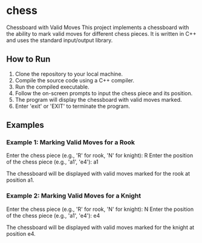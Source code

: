# chess
Chessboard with Valid Moves
This project implements a chessboard with the ability to mark valid moves for different chess pieces. It is written in C++ and uses the standard input/output library.


## How to Run

1. Clone the repository to your local machine.
2. Compile the source code using a C++ compiler.
3. Run the compiled executable.
4. Follow the on-screen prompts to input the chess piece and its position.
5. The program will display the chessboard with valid moves marked.
6. Enter 'exit' or 'EXIT' to terminate the program.


## Examples

### Example 1: Marking Valid Moves for a Rook

Enter the chess piece (e.g., 'R' for rook, 'N' for knight): R
Enter the position of the chess piece (e.g., 'a1', 'e4'): a1

The chessboard will be displayed with valid moves marked for the rook at position a1.

### Example 2: Marking Valid Moves for a Knight

Enter the chess piece (e.g., 'R' for rook, 'N' for knight): N
Enter the position of the chess piece (e.g., 'a1', 'e4'): e4

The chessboard will be displayed with valid moves marked for the knight at position e4.
